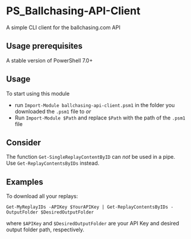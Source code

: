 # PS_Ballchasing-API-Client

A simple CLI client for the ballchasing.com API

## Usage prerequisites

A stable version of PowerShell 7.0+

## Usage

To start using this module

- run `Import-Module ballchasing-api-client.psm1` in the folder you downloaded the `.psm1` file to *or*
- Run `Import-Module $Path` and replace `$Path` with the path of the `.psm1` file

## Consider

The function `Get-SingleReplayContentByID` can *not* be used in a pipe.  
Use `Get-ReplayContentsByIDs` instead.

## Examples

To download all your replays:

`Get-MyReplayIDs -APIKey $YourAPIKey | Get-ReplayContentsByIDs -OutputFolder $DesiredOutputFolder`

where `$APIKey` and `$DesiredOutputFolder` are your API Key and desired output folder path, respectively.
